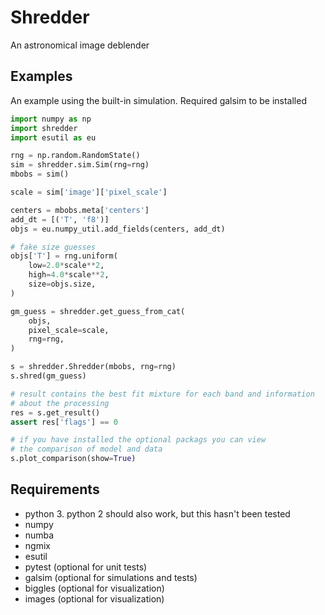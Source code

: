 # Shredder
An astronomical image deblender

## Examples

An example using the built-in simulation. Required galsim to be installed

```python
import numpy as np
import shredder
import esutil as eu

rng = np.random.RandomState()
sim = shredder.sim.Sim(rng=rng)
mbobs = sim()

scale = sim['image']['pixel_scale']

centers = mbobs.meta['centers']
add_dt = [('T', 'f8')]
objs = eu.numpy_util.add_fields(centers, add_dt)

# fake size guesses
objs['T'] = rng.uniform(
    low=2.0*scale**2,
    high=4.0*scale**2,
    size=objs.size,
)

gm_guess = shredder.get_guess_from_cat(
    objs,
    pixel_scale=scale,
    rng=rng,
)

s = shredder.Shredder(mbobs, rng=rng)
s.shred(gm_guess)

# result contains the best fit mixture for each band and information
# about the processing
res = s.get_result()
assert res['flags'] == 0

# if you have installed the optional packags you can view
# the comparison of model and data
s.plot_comparison(show=True)
```

## Requirements

- python 3.  python 2 should also work, but this hasn't been tested
- numpy
- numba
- ngmix
- esutil
- pytest (optional for unit tests)
- galsim (optional for simulations and tests)
- biggles (optional for visualization)
- images (optional for visualization)

